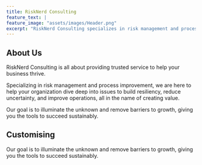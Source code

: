 ```yaml
---
title: RiskNerd Consulting
feature_text: |
feature_image: "assets/images/Header.png"
excerpt: "RiskNerd Consulting specializes in risk management and process improvement, we are here to help your organization dive deep into issues to build resiliency, reduce uncertainty, and improve operations, all in the name of creating value."
---
```


## About Us

RiskNerd Consulting is all about providing trusted service to help your business thrive.

Specializing in risk management and process improvement, we are here to help your organization dive deep into issues to build resiliency, reduce uncertainty, and improve operations, all in the name of creating value.

Our goal is to illuminate the unknown and remove barriers to growth, giving you the tools to succeed sustainably.

## Customising

Our goal is to illuminate the unknown and remove barriers to growth, giving you the tools to succeed sustainably.
